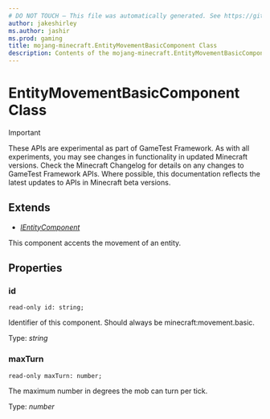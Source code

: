 ```yaml
---
# DO NOT TOUCH — This file was automatically generated. See https://github.com/Mojang/MinecraftScriptingApiDocsGenerator to modify descriptions, examples, etc.
author: jakeshirley
ms.author: jashir
ms.prod: gaming
title: mojang-minecraft.EntityMovementBasicComponent Class
description: Contents of the mojang-minecraft.EntityMovementBasicComponent class.
---
```

# EntityMovementBasicComponent Class
>[!IMPORTANT]
>These APIs are experimental as part of GameTest Framework. As with all experiments, you may see changes in functionality in updated Minecraft versions. Check the Minecraft Changelog for details on any changes to GameTest Framework APIs. Where possible, this documentation reflects the latest updates to APIs in Minecraft beta versions.

## Extends
- [*IEntityComponent*](IEntityComponent.md)

This component accents the movement of an entity.

## Properties
### **id**
`read-only id: string;`

Identifier of this component. Should always be minecraft:movement.basic.

Type: *string*

### **maxTurn**
`read-only maxTurn: number;`

The maximum number in degrees the mob can turn per tick.

Type: *number*


